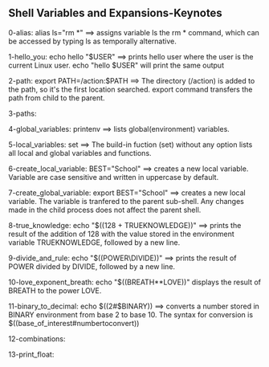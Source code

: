 ## Shell Variables and Expansions-Keynotes

0-alias: alias ls="rm *" ==> assigns variable ls the rm * command, which can be accessed by typing ls as temporally alternative.

1-hello_you: echo hello "$USER" ==> prints hello user where the user is the current Linux user. echo "hello $USER" will print the same output

2-path: export PATH=/action:$PATH ==> The directory (/action) is added to the path, so it's the first location searched. export command transfers the path from child to the parent.

3-paths:

4-global_variables: printenv ==> lists global(environment) variables.

5-local_variables: set ==> The build-in fuction (set) without any option lists all local and global variables and functions.

6-create_local_variable: BEST="School" ==> creates a new local variable. Variable are case sensitive and written in uppercase by default. 

7-create_global_variable: export BEST="School" ==> creates a new local variable. The variable is tranfered to the parent sub-shell. Any changes made in the child process does not affect the parent shell. 

8-true_knowledge: echo "$((128 + TRUEKNOWLEDGE))" ==> prints the result of the addition of 128 with the value stored in the environment variable TRUEKNOWLEDGE, followed by a new line.

9-divide_and_rule: echo "$((POWER\DIVIDE))" ==> prints the result of POWER divided by DIVIDE, followed by a new line.

10-love_exponent_breath: echo "$((BREATH**LOVE))" displays the result of BREATH to the power LOVE.

11-binary_to_decimal: echo $((2#$BINARY)) ==> converts a number stored in BINARY environment from base 2 to base 10. The syntax for conversion is $((base_of_interest#numbertoconvert)) 

12-combinations:

13-print_float:
